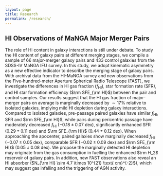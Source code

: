 ```yaml
---
layout: page
title: Research
permalink: /research/
---
```

## HI Observations of MaNGA Major Merger Pairs

The role of HI content in galaxy interactions is still under debate. To study the HI content of galaxy pairs at different merging stages, we compile a sample of 66 major-merger galaxy pairs and 433 control galaxies from the SDSS-IV MaNGA IFU survey. In this study, we adopt kinematic asymmetry as a new effective indicator to describe the merging stage of galaxy pairs. With archival data from the HI-MaNGA survey and new observations from the Five-hundred-meter Aperture Spherical Radio Telescope (FAST), we investigate the differences in HI gas fraction ($f_{\text{HI}}$), star formation rate (SFR), and HI star formation efficiency ($\rm SFE_{\rm HI}$) between the pair and control samples. Our results suggest that the HI gas fraction of major-merger pairs on average is marginally decreased by $\sim 17\%$ relative to isolated galaxies, implying mild HI depletion during galaxy interactions. Compared to isolated galaxies, pre-passage paired galaxies have similar $f_{\text{HI}}$, SFR and $\rm SFE_{\rm HI}$, while pairs during pericentric passage have moderately decreased $f_{\text{HI}}$ ($-0.18\pm0.07$ dex), significantly enhanced SFR ($0.29\pm0.11$ dex) and $\rm SFE_{\rm HI}$ ($0.44\pm0.12$ dex). When approaching the apocenter, paired galaxies show marginally decreased $f_{\text{HI}}$ ($-0.07\pm0.05$ dex), comparable SFR ($-0.02\pm0.09$ dex) and $\rm SFE_{\rm HI}$ ($0.05\pm0.08$ dex). We propose the marginally detected HI depletion may originate from the gas consumption in fuelling the enhanced $\rm H_2$ reservoir of galaxy pairs. In addition, new FAST observations also reveal an HI absorber ($N_{\rm HI} \sim 4.7 \times 10^{21} \text{ cm}^{-2}$), which may suggest gas infalling and the triggering of AGN activity.

